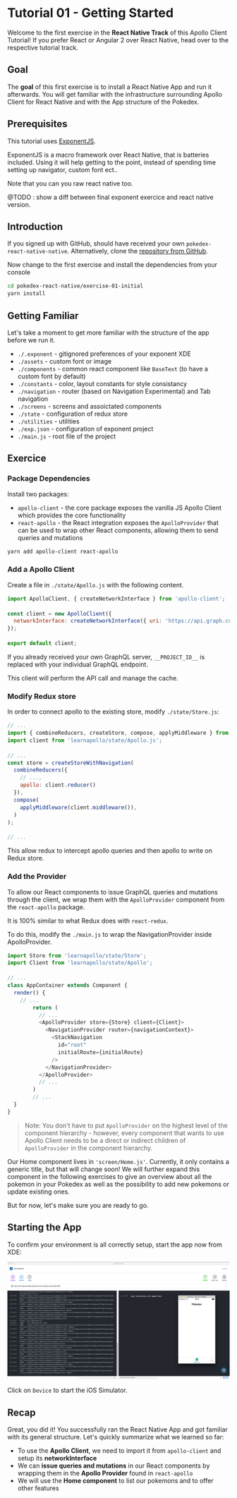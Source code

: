 # Tutorial 01 - Getting Started

Welcome to the first exercise in the **React Native Track** of this Apollo Client Tutorial! 
If you prefer React or Angular 2 over React Native, head over to the respective tutorial track.

## Goal

The **goal** of this first exercise is to install a React Native App and run it afterwards. 
You will get familiar with the infrastructure surrounding Apollo Client for React Native and with the App structure of the Pokedex.

## Prerequisites

This tutorial uses [ExponentJS](https://getexponent.com/).

ExponentJS is a macro framework over React Native, that is batteries included.
Using it will help getting to the point, instead of spending time setting up navigator, custom font ect..

Note that you can you raw react native too.

@TODO : show a diff between final exponent exercice and react native version.

## Introduction

If you signed up with GitHub, should have received your own `pokedex-react-native-native`.
Alternatively, clone the [repository from GitHub](https://github.com/learnapollo/pokedex-react-native).

Now change to the first exercise and install the dependencies from your console

```sh
cd pokedex-react-native/exercise-01-initial
yarn install
```

## Getting Familiar

Let's take a moment to get more familiar with the structure of the app before we run it.

* `./.exponent` - gitignored preferences of your exponent XDE
* `./assets` - custom font or image
* `./components` - common react component like `BaseText` (to have a custom font by default)
* `./constants` - color, layout constants for style consistancy
* `./navigation` - router (based on Navigation Experimental) and Tab navigation
* `./screens` - screens and assoictated components
* `./state` - configuration of redux store
* `./utilities` - utilities
* `./exp.json` - configuration of exponent project
* `./main.js` - root file of the project

## Exercice

### Package Dependencies

Install two packages:

* `apollo-client` - the core package exposes the vanilla JS Apollo Client which provides the core functionality
* `react-apollo` - the React integration exposes the `ApolloProvider` that can be used to wrap other React components, 
  allowing them to send queries and mutations

```sh
yarn add apollo-client react-apollo
```

### Add a Apollo Client

Create a file in `./state/Apollo.js` with the following content.

```js
import ApolloClient, { createNetworkInterface } from 'apollo-client';

const client = new ApolloClient({
  networkInterface: createNetworkInterface({ uri: 'https://api.graph.cool/simple/v1/__PROJECT_ID__'}),
});

export default client;
```

If you already received your own GraphQL server, `__PROJECT_ID__` is replaced with your individual GraphQL endpoint.

This client will perform the API call and manage the cache.

### Modify Redux store

In order to connect apollo to the existing store, modify `./state/Store.js`:

```js
// ...
import { combineReducers, createStore, compose, applyMiddleware } from 'redux';
import client from 'learnapollo/state/Apollo.js';

// ...
const store = createStoreWithNavigation(
  combineReducers({
    // ...,
    apollo: client.reducer()
  }),
  compose(
    applyMiddleware(client.middleware()),
  )
);

// ...
```

This allow redux to intercept apollo queries and then apollo to write on 
Redux store.

### Add the Provider

To allow our React components to issue GraphQL queries and mutations through the client, we wrap them 
with the `ApolloProvider` component from the `react-apollo` package.

It is 100% similar to what Redux does with `react-redux`.

To do this, modify the `./main.js` to wrap the NavigationProvider inside ApolloProvider.

```js
import Store from 'learnapollo/state/Store';
import Client from 'learnapollo/state/Apollo';

// ...
class AppContainer extends Component {
  render() {
    // ...
        return (
          // ...
          <ApolloProvider store={Store} client={Client}>
            <NavigationProvider router={navigationContext}>
              <StackNavigation
                id="root"
                initialRoute={initialRoute}
              />
            </NavigationProvider>
          </ApolloProvider>
          // ...
        )
        // ...
  }
}
```

> Note: You don't have to put `ApolloProvider` on the highest level of the component hierarchy - however, 
  every component that wants to use Apollo Client needs to be a direct or indirect children 
  of `ApolloProvider` in the component hierarchy.

Our Home component lives in `'screen/Home.js'`. Currently, it only contains a generic title, but that will change soon! 
We will further expand this component in the following exercises to give an overview about all the pokemon in your 
Pokedex as well as the possibility to add new pokemons or update existing ones. 

But for now, let's make sure you are ready to go.

## Starting the App

To confirm your environment is all correctly setup, start the app now from XDE:

![](../images/xde.png)

Click on `Device` to start the iOS Simulator.

## Recap

Great, you did it! 
You successfully ran the React Native App and got familiar with its general structure. 
Let's quickly summarize what we learned so far:

* To use the **Apollo Client**, we need to import it from `apollo-client` and setup its **networkInterface**
* We can **issue queries and mutations** in our React components by wrapping them in the **Apollo Provider** 
  found in `react-apollo`
* We will use the **Home component** to list our pokemons and to offer other features
